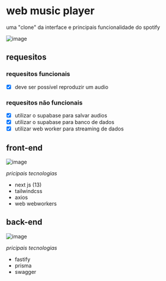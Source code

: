 # web  music player 

uma  "clone" da interface e principais funcionalidade do  spotify

![image](https://github.com/joaoSouza-js/web-music-player-spotify/assets/84108989/460b4b0e-3e20-46e4-9b25-3c7cc86ae732)

## requesitos
### requesitos funcionais
- [x] deve ser possível  reproduzir um audio 

### requesitos não funcionais

- [x] utilizar  o supabase  para   salvar audios
- [x] utilizar o supabase para  banco de dados
- [x] utilizar web worker para streaming de dados

## front-end

![image](https://github.com/joaoSouza-js/web-music-player-spotify/assets/84108989/460b4b0e-3e20-46e4-9b25-3c7cc86ae732)

*pricipais tecnologias*

- next js (13)
- tailwindcss
- axios
- web webworkers


## back-end

![image](https://github.com/joaoSouza-js/web-music-player-spotify/assets/84108989/d5059087-c97b-488d-8484-2f9b7c498a43)

*pricipais tecnologias*

- fastify
- prisma
- swagger
  

